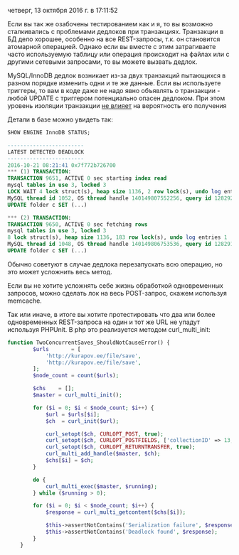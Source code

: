 четверг, 13 октября 2016 г. в 17:11:52

Если вы так же озабочены тестированием как и я, то вы возможно сталкивались с проблемами дедлоков при транзакциях. Транзакции в БД дело хорошее, особенно на все REST-запросы, т.к. он становится атомарной операцией. Однако если вы вместе с этим затрагиваете часто используемую таблицу или операция происходит на файлах или с другими сетевыми запросами, то вы можете вызвать дедлок. 

MySQL/InnoDB дедлок возникает из-за двух транзакций пытающихся в разном порядке изменить одни и те же данные. Если вы используете триггеры, то вам в коде даже не надо явно объявлять о транзакции - любой UPDATE с триггером потенциально опасен дедлоком. При этом уровень изоляции транзакции [не влияет](http://dev.mysql.com/doc/refman/5.7/en/innodb-deadlocks.html) на вероятность его получения

Детали в базе можно увидеть так:

```sql
SHOW ENGINE InnoDB STATUS;

------------------------
LATEST DETECTED DEADLOCK
------------------------
2016-10-21 08:21:41 0x7f772b726700
*** (1) TRANSACTION:
TRANSACTION 9651, ACTIVE 0 sec starting index read
mysql tables in use 3, locked 3
LOCK WAIT 4 lock struct(s), heap size 1136, 2 row lock(s), undo log entries 1
MySQL thread id 1052, OS thread handle 140149807552256, query id 128292 localhost 127.0.0.1 tactic updating
UPDATE folder c SET (...)

*** (2) TRANSACTION:
TRANSACTION 9650, ACTIVE 0 sec fetching rows
mysql tables in use 3, locked 3
8 lock struct(s), heap size 1136, 183 row lock(s), undo log entries 1
MySQL thread id 1048, OS thread handle 140149806753536, query id 128291 localhost 127.0.0.1 tactic Sending data
UPDATE folder c SET (...)
```

Обычно советуют в случае дедлока перезапускать всю операцию, но это может усложнить весь метод. 

Если вы не хотите усложнять себе жизнь обработкой одновременных запросов, можно сделать лок на весь POST-запрос, скажем используя memcache. 

Так или иначе, в итоге вы хотите протестировать что два или более одновременных REST-запроса на один и тот же URL не упадут используя PHPUnit. В php это реализуется методом curl_multi_init:

```php
function TwoConcurrentSaves_ShouldNotCauseError() {
		$urls       = [
			'http://kurapov.ee/file/save',
			'http://kurapov.ee/file/save',
		];
		$node_count = count($urls);

		$chs    = [];
		$master = curl_multi_init();

		for ($i = 0; $i < $node_count; $i++) {
			$url = $urls[$i];
			$ch  = curl_init($url);

			curl_setopt($ch, CURLOPT_POST, true);
			curl_setopt($ch, CURLOPT_POSTFIELDS, ['collectionID' => 13, 'quality'=> 90]);
			curl_setopt($ch, CURLOPT_RETURNTRANSFER, true);
			curl_multi_add_handle($master, $ch);
			$chs[$i] = $ch;
		}

		do {
			curl_multi_exec($master, $running);
		} while ($running > 0);

		for ($i = 0; $i < $node_count; $i++) {
			$response = curl_multi_getcontent($chs[$i]);

			$this->assertNotContains('Serialization failure', $response);
			$this->assertNotContains('Deadlock found', $response);
		}
	}
```